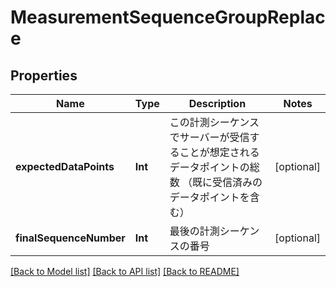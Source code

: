 # MeasurementSequenceGroupReplace

## Properties
Name | Type | Description | Notes
------------ | ------------- | ------------- | -------------
**expectedDataPoints** | **Int** | この計測シーケンスでサーバーが受信することが想定されるデータポイントの総数 （既に受信済みのデータポイントを含む） | [optional] 
**finalSequenceNumber** | **Int** | 最後の計測シーケンスの番号 | [optional] 

[[Back to Model list]](../README.md#documentation-for-models) [[Back to API list]](../README.md#documentation-for-api-endpoints) [[Back to README]](../README.md)


